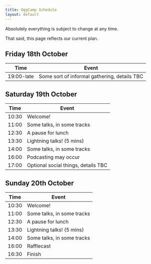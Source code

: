 ```yaml
---
title: OggCamp Schedule
layout: default
---
```


Absolutely everything is subject to change at any time.

That said, this page reflects our current plan.

## Friday 18th October

| Time | Event |
|------|-------|
| 19:00-late| Some sort of informal gathering, details TBC |

## Saturday 19th October

| Time | Event |
|------|-------|
| 10:30 | Welcome! |
| 11:00 | Some talks, in some tracks |
| 12:30 | A pause for lunch |
| 13:30 | Lightning talks! (5 mins) |
| 14:00 | Some talks, in some tracks |
| 16:00 | Podcasting may occur |
| 17:00 | Optional social things, details TBC |

## Sunday 20th October

| Time | Event |
|------|-------|
| 10:30 | Welcome! |
| 11:00 | Some talks, in some tracks |
| 12:30 | A pause for lunch |
| 13:30 | Lightning talks! (5 mins) |
| 14:00 | Some talks, in some tracks |
| 16:00 | Rafflecast |
| 16:30 | Finish |


